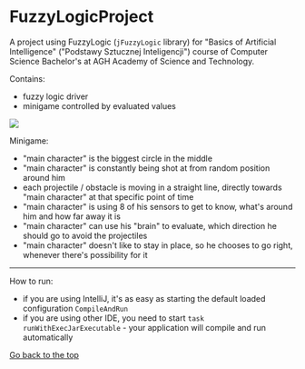 
# FuzzyLogicProject
<div id="0"></div>

A project using FuzzyLogic (`jFuzzyLogic` library) for "Basics of Artificial Intelligence" ("Podstawy Sztucznej Inteligencji") course of Computer Science Bachelor's at AGH Academy of Science and Technology.

Contains:
- fuzzy logic driver
- minigame controlled by evaluated values

![](https://github.com/GabenRulez/PSI_FuzzyLogicProject/blob/master/readMePictures/video.gif?raw=true)

Minigame:
- "main character" is the biggest circle in the middle
- "main character" is constantly being shot at from random position around him
- each projectile / obstacle is moving in a straight line, directly towards "main character" at that specific point of time
- "main character" is using 8 of his sensors to get to know, what's around him and how far away it is
- "main character" can use his "brain" to evaluate, which direction he should go to avoid the projectiles
- "main character" doesn't like to stay in place, so he chooses to go right, whenever there's possibility for it

___

How to run:
- if you are using IntelliJ, it's as easy as starting the default loaded configuration `CompileAndRun`
- if you are using other IDE, you need to start `task runWithExecJarExecutable` - your application will compile and run automatically
 
<a href="#0">Go back to the top</a>
